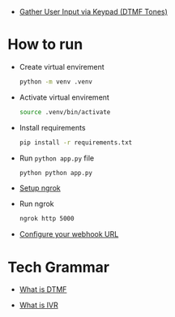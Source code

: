 - [Gather User Input via Keypad (DTMF Tones)](https://www.twilio.com/docs/voice/tutorials/how-to-gather-user-input-via-keypad/python)

# How to run

- Create virtual envirement

  ```bash
  python -m venv .venv
  ```

- Activate virtual envirement

  ```bash
  source .venv/bin/activate
  ```

- Install requirements

  ```bash
  pip install -r requirements.txt
  ```

- Run `python app.py` file

  ```bash
  python python app.py
  ```

- [Setup ngrok](https://dashboard.ngrok.com/get-started/setup/linux)

- Run ngrok

  ```bash
  ngrok http 5000
  ```

- [Configure your webhook URL](https://www.twilio.com/docs/voice/quickstart/python#configure-your-webhook-url)

# Tech Grammar

- [What is DTMF](https://en.wikipedia.org/wiki/DTMF)

- [What is IVR](https://en.wikipedia.org/wiki/Interactive_voice_response)

